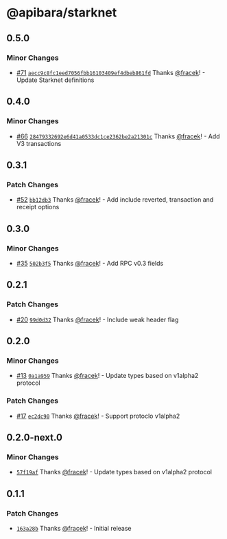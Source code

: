 # @apibara/starknet

## 0.5.0

### Minor Changes

- [#71](https://github.com/apibara/typescript-sdk/pull/71) [`aecc9c8fc1eed7056fbb16103409ef4dbeb861fd`](https://github.com/apibara/typescript-sdk/commit/aecc9c8fc1eed7056fbb16103409ef4dbeb861fd) Thanks [@fracek](https://github.com/fracek)! - Update Starknet definitions

## 0.4.0

### Minor Changes

- [#66](https://github.com/apibara/typescript-sdk/pull/66) [`28479332692e6d41a0533dc1ce2362be2a21301c`](https://github.com/apibara/typescript-sdk/commit/28479332692e6d41a0533dc1ce2362be2a21301c) Thanks [@fracek](https://github.com/fracek)! - Add V3 transactions

## 0.3.1

### Patch Changes

- [#52](https://github.com/apibara/typescript-sdk/pull/52) [`bb12db3`](https://github.com/apibara/typescript-sdk/commit/bb12db32098d09e506eaaa12c2eb81f06b285c32) Thanks [@fracek](https://github.com/fracek)! - Add include reverted, transaction and receipt options

## 0.3.0

### Minor Changes

- [#35](https://github.com/apibara/typescript-sdk/pull/35) [`502b3f5`](https://github.com/apibara/typescript-sdk/commit/502b3f582713c4f6d008aaaf9fef3f139ce32332) Thanks [@fracek](https://github.com/fracek)! - Add RPC v0.3 fields

## 0.2.1

### Patch Changes

- [#20](https://github.com/apibara/typescript-sdk/pull/20) [`99d0d32`](https://github.com/apibara/typescript-sdk/commit/99d0d3234d1d7940967932a7dc838128ee9f024d) Thanks [@fracek](https://github.com/fracek)! - Include weak header flag

## 0.2.0

### Minor Changes

- [#13](https://github.com/apibara/typescript-sdk/pull/13) [`0a1a959`](https://github.com/apibara/typescript-sdk/commit/0a1a9599a482520b426b0026d3a98f08cbdbb51f) Thanks [@fracek](https://github.com/fracek)! - Update types based on v1alpha2 protocol

### Patch Changes

- [#17](https://github.com/apibara/typescript-sdk/pull/17) [`ec2dc90`](https://github.com/apibara/typescript-sdk/commit/ec2dc90a548e07bc6afd20662fec5109fdc80d65) Thanks [@fracek](https://github.com/fracek)! - Support protoclo v1alpha2

## 0.2.0-next.0

### Minor Changes

- [`57f19af`](https://github.com/apibara/typescript-sdk/commit/57f19af61daae6594214e87ca3a7baae0d5ee86a) Thanks [@fracek](https://github.com/fracek)! - Update types based on v1alpha2 protocol

## 0.1.1

### Patch Changes

- [`163a28b`](https://github.com/apibara/typescript-sdk/commit/163a28b808a8d15bd927f7feaf34546a681c346e) Thanks [@fracek](https://github.com/fracek)! - Initial release
